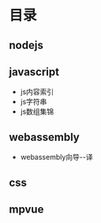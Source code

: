 # 目录
## nodejs

## javascript
+ js内容索引
+ js字符串
+ js数组集锦
## webassembly
+ webassembly向导--译
## css


## mpvue
